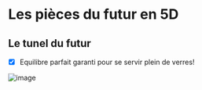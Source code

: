 # Les pièces du futur en 5D #

 ## Le tunel du futur
 
- [x] Equilibre parfait garanti pour se servir plein de verres!


![image](https://user-images.githubusercontent.com/34739829/38326418-0e8a9d84-3846-11e8-8df6-b3d6484ba2de.png)


